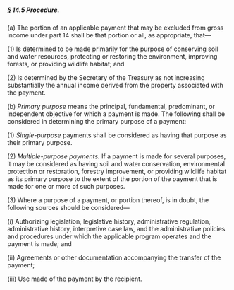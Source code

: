 ##### § 14.5 Procedure. #####

(a) The portion of an applicable payment that may be excluded from gross income under part 14 shall be that portion or all, as appropriate, that—

(1) Is determined to be made primarily for the purpose of conserving soil and water resources, protecting or restoring the environment, improving forests, or providing wildlife habitat; and

(2) Is determined by the Secretary of the Treasury as not increasing substantially the annual income derived from the property associated with the payment.

(b) *Primary purpose* means the principal, fundamental, predominant, or independent objective for which a payment is made. The following shall be considered in determining the primary purpose of a payment:

(1) *Single-purpose* payments shall be considered as having that purpose as their primary purpose.

(2) *Multiple-purpose payments.* If a payment is made for several purposes, it may be considered as having soil and water conservation, environmental protection or restoration, forestry improvement, or providing wildlife habitat as its primary purpose to the extent of the portion of the payment that is made for one or more of such purposes.

(3) Where a purpose of a payment, or portion thereof, is in doubt, the following sources should be considered—

(i) Authorizing legislation, legislative history, administrative regulation, administrative history, interpretive case law, and the administrative policies and procedures under which the applicable program operates and the payment is made; and

(ii) Agreements or other documentation accompanying the transfer of the payment;

(iii) Use made of the payment by the recipient.